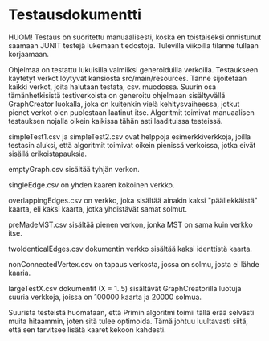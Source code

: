 <h1>Testausdokumentti</h1>

HUOM! Testaus on suoritettu manuaalisesti, koska en toistaiseksi onnistunut saamaan JUNIT testejä lukemaan
tiedostoja. Tulevilla viikoilla tilanne tullaan korjaamaan.
<p/>
Ohjelmaa on testattu lukuisilla valmiiksi generoiduilla verkoilla. Testaukseen käytetyt verkot löytyvät kansiosta
src/main/resources. Tänne sijoitetaan kaikki verkot, joita halutaan testata, csv. muodossa. Suurin osa 
tämänhetkisistä testiverkoista on generoitu ohjelmaan sisältyvällä GraphCreator luokalla, joka on kuitenkin vielä
kehitysvaiheessa, jotkut pienet verkot olen puolestaan laatinut itse. Algoritmit toimivat manuaalisen testauksen 
nojalla oikein kaikissa tähän asti laadituissa testeissä.
<p/>
simpleTest1.csv ja simpleTest2.csv ovat helppoja esimerkkiverkkoja, joilla testasin aluksi, että algoritmit toimivat
oikein pienissä verkoissa, jotka eivät sisällä erikoistapauksia.
<p/>
emptyGraph.csv sisältää tyhjän verkon.
<p/>
singleEdge.csv on yhden kaaren kokoinen verkko.
<p/>
overlappingEdges.csv on verkko, joka sisältää ainakin kaksi "päällekkäistä" kaarta, eli kaksi kaarta, jotka 
yhdistävät samat solmut. 
<p/>
preMadeMST.csv sisältää pienen verkon, jonka MST on sama kuin verkko itse.
<p/>
twoIdenticalEdges.csv dokumentin verkko sisältää kaksi identtistä kaarta.
<p/>
nonConnectedVertex.csv on tapaus verkosta, jossa on solmu, josta ei lähde kaaria.
<p/>
largeTestX.csv dokumentit (X = 1..5) sisältävät GraphCreatorilla luotuja suuria verkkoja, joissa on 100000 kaarta ja
20000 solmua. 
<p/>
Suurista testeistä huomataan, että Primin algoritmi toimii tällä erää selvästi muita hitaammin, joten sitä tulee 
optimoida. Tämä johtuu luultavasti siitä, että sen tarvitsee lisätä kaaret kekoon kahdesti.
